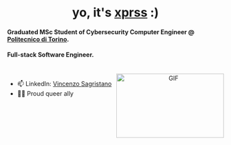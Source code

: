 <h1 align="center" style="">
  yo, it's <a href="https://github.com/xprss/" target="blank">xprss</a> :)
</h1>
<h4 align="left">Graduated MSc Student of Cybersecurity Computer Engineer @ <a href="https://www.polito.it">Politecnico di Torino</a>.</h3>
<h4 align="left">Full-stack Software Engineer.</h3>

<br>

<a target="_blank" align="center">
  <img align="right" top="100" height="150" width="250" alt="GIF" src="https://media0.giphy.com/media/HoffxyN8ghVuw/giphy.gif?cid=790b761112108146b14de61296b1b9162eb157c0d03bb061&rid=giphy.gif&ct=g">
</a>

- 📫 LinkedIn: <a href="https://www.linkedin.com/in/vincenzo-sagristano-934874181/" target="blank">Vincenzo Sagristano</a>
- 🏳️‍🌈 Proud queer ally